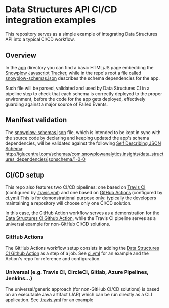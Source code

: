 # Data Structures API CI/CD integration examples

This repository serves as a simple example of integrating Data Structures API into a typical CI/CD workflow. 

## Overview

In the [app](app) directory you can find a basic HTML/JS page embedding the [Snowplow Javascript Tracker](https://github.com/snowplow/snowplow-javascript-tracker),
while in the repo's root a file called [snowplow-schemas.json](snowplow-schemas.json) describes the schema dependencies for the app.  

Such file will be parsed, validated and used by Data Structures CI in a pipeline step to check that each schema is 
correctly deployed to the proper environment, before the code for the app gets deployed, effectively guarding against a major
source of Failed Events.

## Manifest validation
The [snowplow-schemas.json](snowplow-schemas.json) file, which is intended to be kept in sync with the source code by declaring and keeping updated the app's schema dependencies,
will be validated against the following [Self Describing JSON Schema](https://snowplowanalytics.com/blog/2014/05/15/introducing-self-describing-jsons/#sdjs): 
http://iglucentral.com/schemas/com.snowplowanalytics.insights/data_structures_dependencies/jsonschema/1-0-0

## CI/CD setup
This repo also features two CI/CD pipelines: one based on [Travis CI](https://travis-ci.com/) (configured by [.travis.yml](.travis.yml)) 
and one based on [GitHub Actions](https://github.com/features/actions) (configured by [ci.yml](.github/workflows/ci-yml))
This is for demonstrational purpose only: typically the developers maintaining a repository will choose only one CI/CD solution.

In this case, the GitHub Action workflow serves as a demonstration for the [Data Structures CI Github Action](https://github.com/snowplow-product/msc-schema-ci-action),
while the Travis CI pipeline serves as a universal example for non-GitHub CI/CD solutions.

### GitHub Actions
The GitHub Actions workflow setup consists in adding the [Data Structures CI Github Action](https://github.com/snowplow-product/msc-schema-ci-action) as a step of a job.
See [ci.yml](.github/workflows/ci.yml) for an example and the Action's repo for reference and configuration.

### Universal (e.g. Travis CI, CircleCI, Gitlab, Azure Pipelines, Jenkins...)
The universal/generic approach (for non-GitHub CI/CD solutions) is based on an executable Java artifact (JAR) which can be run directly as a CLI application.
See [.travis.yml](.travis.yml) for an example
